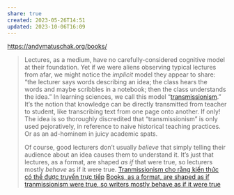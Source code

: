 ```yaml
---
share: true
created: 2023-05-26T14:51
updated: 2023-10-06T16:09
---
```

https://andymatuschak.org/books/
>Lectures, as a medium, have no carefully-considered cognitive model at their foundation. Yet if we were aliens observing typical lectures from afar, we might notice the _implicit_ model they appear to share: “the lecturer says words describing an idea; the class hears the words and maybe scribbles in a notebook; then the class understands the idea.” In learning sciences, we call this model “[transmissionism](https://en.wiktionary.org/wiki/transmissionism).” It’s the notion that knowledge can be directly transmitted from teacher to student, like transcribing text from one page onto another. If only! The idea is so thoroughly discredited that “transmissionism” is only used pejoratively, in reference to naive historical teaching practices. Or as an ad-hominem in juicy academic spats.
>
>Of course, good lecturers don’t usually _believe_ that simply telling their audience about an idea causes them to understand it. It’s just that lectures, as a format, are shaped _as if_ that were true, so lecturers mostly _behave_ as if it were true.
[Tranmissionism cho rằng kiến thức có thể được truyền trực tiếp](Tranmissionism%20cho%20r%E1%BA%B1ng%20ki%E1%BA%BFn%20th%E1%BB%A9c%20c%C3%B3%20th%E1%BB%83%20%C4%91%C6%B0%E1%BB%A3c%20truy%E1%BB%81n%20tr%E1%BB%B1c%20ti%E1%BA%BFp.md) 
[Books, as a format, are shaped as if tranmissionism were true, so writers mostly behave as if it were true](Books,%20as%20a%20format,%20are%20shaped%20as%20if%20tranmissionism%20were%20true,%20so%20writers%20mostly%20behave%20as%20if%20it%20were%20true.md)
